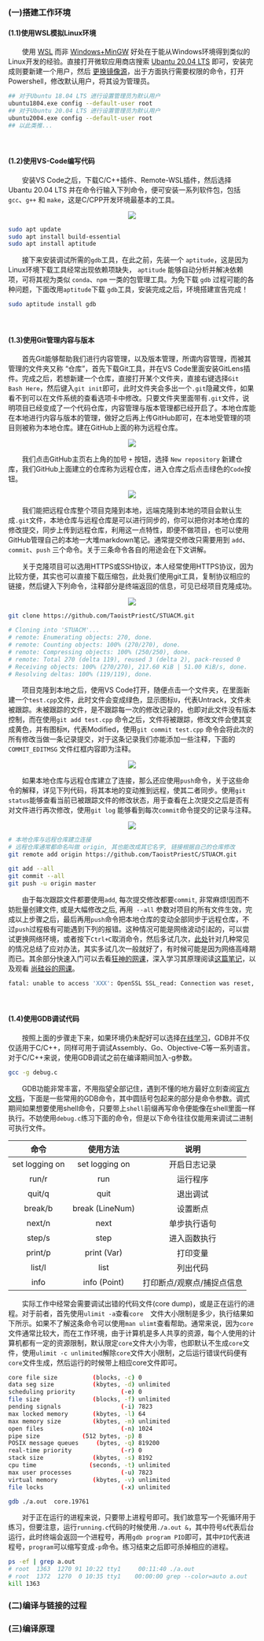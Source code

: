 ### (一)搭建工作环境

#### **(1.1)使用WSL模拟Linux环境**

　　使用 [WSL](https://docs.microsoft.com/zh-cn/windows/wsl/install) 而非 [Windows+MinGW](https://sourceforge.net/projects/mingw/) 好处在于能从Windows环境得到类似的Linux开发的经验。直接打开微软应用商店搜索 [Ubantu 20.04 LTS](https://zhuanlan.zhihu.com/p/135873643) 即可，安装完成则要新建一个用户，然后 [更换镜像源](https://zhuanlan.zhihu.com/p/142014944)，出于方面执行需要权限的命令，打开Powershell，修改默认用户，将其设为管理员。

```bash
## 对于Ubuntu 18.04 LTS 进行设置管理员为默认用户
ubuntu1804.exe config --default-user root
## 对于Ubuntu 20.04 LTS 进行设置管理员为默认用户
ubuntu2004.exe config --default-user root 
## 以此类推...
```

　

#### **(1.2)使用VS-Code编写代码**

　　安装VS Code之后，下载C/C++插件、Remote-WSL插件，然后选择 Ubantu 20.04 LTS 并在命令行输入下列命令，便可安装一系列软件包，包括 `gcc`、`g++` 和 `make`，这是C/CPP开发环境最基本的工具。

<div align=center>
    <img src="images/image-20220117091610130.png">
</div>

```bash
sudo apt update
sudo apt install build-essential
sudo apt install aptitude
```
　　接下来安装调试所需的`gdb`工具，在此之前，先装一个 `aptitude`，这是因为Linux环境下载工具经常出现依赖项缺失， `aptitude` 能够自动分析并解决依赖项，可将其视为类似 `conda`、`npm` 一类的包管理工具。为免下载 `gdb` 过程可能的各种问题，下面改用`aptitude`下载 `gdb`工具，安装完成之后，环境搭建宣告完成！

```bash
sudo aptitude install gdb
```

　

#### (1.3)使用Git管理内容与版本

　　首先Git能够帮助我们进行内容管理，以及版本管理，所谓内容管理，而被其管理的文件夹又称 “仓库”，首先下载Git工具，并在VS Code里面安装GitLens插件。完成之后，若想新建一个仓库，直接打开某个文件夹，直接右键选择`Git Bash Here`，然后键入`git init`即可，此时文件夹会多出一个`.git`隐藏文件，如果看不到可以在文件系统的查看选项卡中修改。只要文件夹里面带有`.git`文件，说明项目已经变成了一个代码仓库，内容管理与版本管理都已经开启了。本地仓库能在本地进行内容与版本的管理，做好之后再上传GitHub即可，在本地受管理的项目则被称为本地仓库。建在GitHub上面的称为远程仓库。

<div align=center>
    <img src="images/image-20220120000517809.png">
</div>

　　我们点击GitHub主页右上角的加号 `+` 按钮，选择 `New repository` 新建仓库，我们GitHub上面建立的仓库称为远程仓库，进入仓库之后点击绿色的`Code`按钮。

<div align=center>
    <img src="images/image-20220120001550178.png">
</div>

　　我们能把远程仓库整个项目克隆到本地，远端克隆到本地的项目会默认生成`.git`文件，本地仓库与远程仓库是可以进行同步的，你可以把你对本地仓库的修改提交，同步上传到远程仓库，利用这一点特性，即便不做项目，也可以使用GitHub管理自己的本地一大堆markdown笔记。通常提交修改只需要用到 `add`、`commit`、`push` 三个命令。关于三条命令各自的用途会在下文讲解。

　　关于克隆项目可以选用HTTPS或SSH协议，本人经常使用HTTPS协议，因为比较方便，其实也可以直接下载压缩包，此处我们使用git工具，复制协议相应的链接，然后键入下列命令，注释部分是终端返回的信息，可见已经项目克隆成功。

<div align=center>
    <img src="images/image-20220119235548517.png">
</div>

```bash
git clone https://github.com/TaoistPriestC/STUACM.git

# Cloning into 'STUACM'...
# remote: Enumerating objects: 270, done.
# remote: Counting objects: 100% (270/270), done.
# remote: Compressing objects: 100% (250/250), done.
# remote: Total 270 (delta 119), reused 3 (delta 2), pack-reused 0
# Receiving objects: 100% (270/270), 217.60 KiB | 51.00 KiB/s, done.
# Resolving deltas: 100% (119/119), done.
```



　　项目克隆到本地之后，使用VS Code打开，随便点击一个文件夹，在里面新建一个`test.cpp`文件，此时文件会变成绿色，显示图标`U`，代表Untrack，文件未被跟踪。未被跟踪的文件，是不跟踪每一次的修改记录的，也即对此文件没有版本控制，而在使用`git add test.cpp` 命令之后，文件将被跟踪，修改文件会使其变成黄色，并有图标`M`，代表Modified，使用`git commit test.cpp` 命令会将此次的所有修改当做一条记录提交，对于这条记录我们亦能添加一些注释，下面的`COMMIT_EDITMSG` 文件红框内容即为注释。

<div align=center>
    <img src="images/image-20220120002918784.png">
</div>

　　如果本地仓库与远程仓库建立了连接，那么还应使用`push`命令，关于这些命令的解释，详见下列代码，将其本地的变动推到远程，使其二者同步。使用`git status`能够查看当前已被跟踪文件的修改状态，用于查看在上次提交之后是否有对文件进行再次修改，使用`git log` 能够看到每次`commit`命令提交的记录与注释。

<div align=center>
    <img src="images/image-20220120003212162.png">
</div>



```bash
# 本地仓库与远程仓库建立连接
# 远程仓库通常都命名叫做 origin, 其也能改成其它名字, 链接根据自己的仓库修改
git remote add origin https://github.com/TaoistPriestC/STUACM.git

git add --all
git commit --all
git push -u origin master
```

　　由于每次跟踪文件都要使用`add`, 每次提交修改都要`commit`, 非常麻烦!因而不妨批量创建文件, 或是大幅修改之后, 再用` --all` 参数对项目的所有文件生效，完成以上步骤之后，最后再用`push`命令把本地仓库的变动全部同步于远程仓库，不过`push`过程极有可能遇到下列的报错。这种情况可能是网络波动引起的，可以尝试更换网络环境，或者按下`Ctrl+C`取消命令，然后多试几次，[此处](https://www.cnblogs.com/fairylyl/p/15059437.html)针对几种常见的情况总结了应对办法，其实多试几次一般就好了，有时候可能是因为网络高峰期而已。其余部分快速入门可以去看[狂神的网课](https://www.bilibili.com/video/BV1FE411P7B3?from=search&seid=3425856715137347591&spm_id_from=333.337.0.0)，深入学习其原理阅读[这篇笔记](https://blog.csdn.net/xiaoputao0903/article/details/23912561)，以及观看 [尚硅谷的网课](https://www.bilibili.com/video/BV1pW411A7a5?from=search&seid=3425856715137347591&spm_id_from=333.337.0.0)。

```bash
fatal: unable to access 'XXX': OpenSSL SSL_read: Connection was reset, errno 10054
```

　

#### (1.4)使用GDB调试代码

　　按照上面的步骤走下来，如果环境仍未配好可以选择[在线学习](https://www.onlinegdb.com/)，GDB并不仅仅适用于C/C++，同样可用于调试Assembly、Go、Objective-C等一系列语言。对于C/C++来说，使用GDB调试之前在编译期间加入-g参数。

```bash
gcc -g debug.c
```

　　GDB功能非常丰富，不用指望全部记住，遇到不懂的地方最好立刻查阅[官方文档](https://sourceware.org/gdb/current/onlinedocs/gdb/)，下面是一些常用的GDB命令，其中圆括号包起来的部分是命令参数。调式期间如果想要使用shell命令，只要带上`shell`前缀再写命令便能像在shell里面一样执行。不妨使用`debug.c`练习下面的命令，但是以下命令往往仅能用来调试二进制可执行文件。

|      命令      |    使用方法     |            说明            |
| :------------: | :-------------: | :------------------------: |
| set logging on | set logging on  |        开启日志记录        |
|     run/r      |       run       |          运行程序          |
|     quit/q     |      quit       |          退出调试          |
|    break/b     | break (LineNum) |          设置断点          |
|     next/n     |      next       |        单步执行语句        |
|     step/s     |      step       |        进入函数执行        |
|    print/p     |   print (Var)   |          打印变量          |
|     list/l     |      list       |          列出代码          |
|      info      |  info (Point)   | 打印断点/观察点/捕捉点信息 |

　　实际工作中经常会需要调试出错的代码文件(core dump)，或是正在运行的进程。对于前者，首先使用`ulimit -a`查看`core  `文件大小限制是多少，执行结果如下所示。如果不了解这条命令可以使用`man ulimt`查看帮助。通常来说，因为`core`文件通常比较大，而在工作环境，由于计算机是多人共享的资源，每个人使用的计算机都有一定的资源限制，默认限定`core`文件大小为零，也即默认不生成`core`文件，使用`ulimit -c unlimited`解除`core`文件大小限制，之后运行错误代码便有`core`文件生成，然后运行的时候带上相应core文件即可。

```bash
core file size          (blocks, -c) 0
data seg size           (kbytes, -d) unlimited
scheduling priority             (-e) 0
file size               (blocks, -f) unlimited
pending signals                 (-i) 7823
max locked memory       (kbytes, -l) 64
max memory size         (kbytes, -m) unlimited
open files                      (-n) 1024
pipe size            (512 bytes, -p) 8
POSIX message queues     (bytes, -q) 819200
real-time priority              (-r) 0
stack size              (kbytes, -s) 8192
cpu time               (seconds, -t) unlimited
max user processes              (-u) 7823
virtual memory          (kbytes, -v) unlimited
file locks                      (-x) unlimited
```

```bash
gdb ./a.out  core.19761
```

　　对于正在运行的进程来说，只要带上进程号即可。我们故意写一个死循环用于练习，但要注意，运行`running.c`代码的时候使用`./a.out &`，其中符号`&`代表后台运行，此时终端会返回一个进程号，再用`gdb program PID`即可，其中`PID`代表进程号，`program`可以缩写变成`-p`命令。练习结束之后即可杀掉相应的进程。

```bash
ps -ef | grep a.out
# root  1363  1270 91 10:22 tty1     00:11:40 ./a.out
# root  1372  1270  0 10:35 tty1    00:00:00 grep --color=auto a.out
kill 1363
```



### (二)编译与链接的过程







### (三)编译原理
